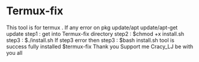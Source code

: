 # Termux-fix
This tool is for termux . If  any error on pkg update/apt update/apt-get update
step1 : get into Termux-fix directory
step2 : $chmod +x install.sh
step3 : $./install.sh
If step3 error then
step3 : $bash install.sh
tool is success fully installed
$termux-fix
Thank you 
Support me
Cracy_LJ be with you all
